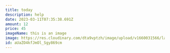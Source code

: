 ```yaml
---
title: today
description: help
date: 2023-03-11T07:35:38.691Z
amount: 12
price: 45
imageName: this is an image
image: https://res.cloudinary.com/dta9vptzh/image/upload/v1660031566/lauren/fabian-burghardt-A81818EFqGQ-unsplash.jpg
id: aUaZO4kfJmOl_Sgy869cm
---
```

